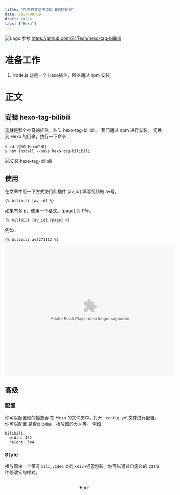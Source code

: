 ```yaml
---
title: "在你的文章中添加 B站的视频"
date: 2017-09-09
draft: false
tags: ["Hexo"]
---
```


![Logo](https://mogeko.github.io/images/0006/logo.png)
参考 <https://github.com/Z4Tech/hexo-tag-bilibili>

<!--more-->

# 准备工作

1. Node.js 这是一个 Hexo插件，所以通过 npm 安装。

# 正文

## 安装 hexo-tag-bilibili

这就是那个神奇的插件，名叫 hexo-tag-bilibili。
我们通过 npm 进行安装。
切换到 Hexo 的目录，执行一下命令

``` shell
$ cd [你的 Hexo目录]
$ npm install --save hexo-tag-bilibili
```

![安装 hexo-tag-bilibili](https://mogeko.github.io/images/0006/install_hexo-tag-bilibili.png)

## 使用

在文章中用一下方式使用此插件
[av_id] 填写视频的 av号。

``` shell
{% bilibili [av_id] %}
```

如果有多 p，使用一下格式。[page] 为 P号。

``` shell
{% bilibili [av_id] [page] %}
```

例如：

``` shell
{% bilibili av2271112 %}
```

<embed height="415" width="544" quality="high" allowfullscreen="true" type="application/x-shockwave-flash" src="//static.hdslb.com/miniloader.swf" flashvars="aid=2271112&amp;p=1">

## 高级

### 配置

你可以配置你的播放器
在 Hexo 的文件夹中，打开 `_config.yml`文件进行配置。
你可以配置 是否`自动播放`，播放器的`大小` 等。
例如

``` shell
bilibili:
  width: 452
  height: 544
```

### Style

播放器由一个带有 `bili_video` 类的 `<div>`标签包装。你可以通过自定义的 css文件修改它的样式。



<br>

<center>  ·End·  </center>